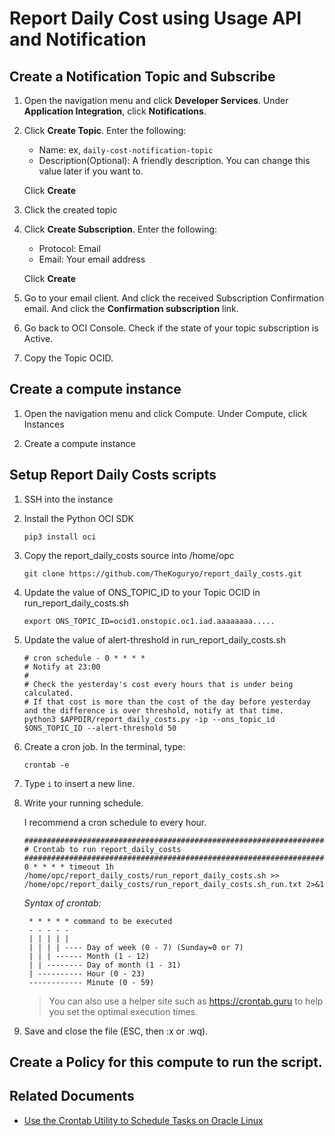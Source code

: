 # Report Daily Cost using Usage API and Notification


## Create a Notification Topic and Subscribe

1. Open the navigation menu and click **Developer Services**. Under **Application Integration**, click **Notifications**.

2. Click **Create Topic**. Enter the following:

    - Name: ex, `daily-cost-notification-topic`
    - Description(Optional): A friendly description. You can change this value later if you want to.

    Click **Create**

3. Click the created topic

4. Click **Create Subscription**. Enter the following:

    - Protocol: Email
    - Email: Your email address

    Click **Create**

5. Go to your email client. And click the received Subscription Confirmation email. And click the **Confirmation subscription** link.

6. Go back to OCI Console. Check if the state of your topic subscription is Active.

7. Copy the Topic OCID.

## Create a compute instance

1. Open the navigation menu and click Compute. Under Compute, click Instances

2. Create a compute instance

## Setup Report Daily Costs scripts

1. SSH into the instance

2. Install the Python OCI SDK

    ```
    pip3 install oci
    ```

3. Copy the report_daily_costs source into /home/opc

    ```
    git clone https://github.com/TheKoguryo/report_daily_costs.git
    ```

4. Update the value of ONS_TOPIC_ID to your Topic OCID in run_report_daily_costs.sh

    ```
    export ONS_TOPIC_ID=ocid1.onstopic.oc1.iad.aaaaaaaa.....
    ```

5. Update the value of alert-threshold in run_report_daily_costs.sh

    ```
    # cron schedule - 0 * * * * 
    # Notify at 23:00
    #
    # Check the yesterday's cost every hours that is under being calculated.
    # If that cost is more than the cost of the day before yesterday and the difference is over threshold, notify at that time.
    python3 $APPDIR/report_daily_costs.py -ip --ons_topic_id $ONS_TOPIC_ID --alert-threshold 50
    ```

6. Create a cron job. In the terminal, type:

    ```
    crontab -e
    ```

7. Type ``i`` to insert a new line.

8. Write your running schedule.

    I recommend a cron schedule to every hour.

    ```
    ###############################################################################
    # Crontab to run report_daily_costs
    ###############################################################################
    0 * * * * timeout 1h /home/opc/report_daily_costs/run_report_daily_costs.sh >> /home/opc/report_daily_costs/run_report_daily_costs.sh_run.txt 2>&1
    ```

    *Syntax of crontab:*
    
        * * * * * command to be executed
        - - - - -
        | | | | |
        | | | | ---- Day of week (0 - 7) (Sunday=0 or 7)
        | | | ------ Month (1 - 12)
        | | -------- Day of month (1 - 31)
        | ---------- Hour (0 - 23)
        ------------ Minute (0 - 59)

    > You can also use a helper site such as https://crontab.guru to help you set the optimal execution times.

9. Save and close the file (ESC, then :x or :wq).

## Create a Policy for this compute to run the script.


## Related Documents

- [Use the Crontab Utility to Schedule Tasks on Oracle Linux](https://docs.oracle.com/en/learn/oracle-linux-crontab/index.html#before-you-begin)
